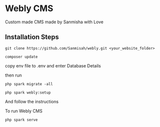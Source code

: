
# Webly CMS

Custom made CMS made by Sanmisha with Love

## Installation Steps

```
git clone https://github.com/Sanmisah/webly.git <your_website_folder>

composer update
```

copy env file to .env and enter Database Details

then run

```
php spark migrate -all

php spark webly:setup
```

And follow the instructions

To run Webly CMS
```
php spark serve
```

